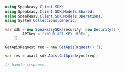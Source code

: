 <!-- Start SDK Example Usage [usage] -->
```csharp
using Speakeasy.Client.SDK;
using Speakeasy.Client.SDK.Models.Shared;
using Speakeasy.Client.SDK.Models.Operations;
using System.Collections.Generic;

var sdk = new SpeakeasySDK(security: new Security() {
        APIKey = "<YOUR_API_KEY_HERE>",
    });

GetApisRequest req = new GetApisRequest() {};

var res = await sdk.Apis.GetApisAsync(req);

// handle response
```
<!-- End SDK Example Usage [usage] -->